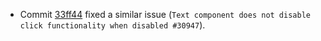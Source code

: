 - Commit [33ff44][1] fixed a similar issue (`Text component does not disable click functionality when disabled #30947`).

[1]: https://github.com/facebook/react-native/commit/33ff4445dcf858cd5e6ba899163fd2a76774b641
[2]: https://github.com/facebook/react-native/issues/31033
